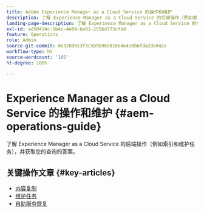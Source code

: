 ```yaml
---
title: Adobe Experience Manager as a Cloud Service 的操作和维护
description: 了解 Experience Manager as a Cloud Service 的后端操作（例如索引和维护任务），并获取您的查询的答案。
landing-page-description: 了解 Experience Manager as a Cloud Service 的后端操作（例如索引和维护任务），并获取您的查询的答案。
exl-id: ad50434c-1b4c-4e04-be91-2556d773cfbd
feature: Operations
role: Admin
source-git-commit: 0e328d013f3c5b9b965010e4e410b6fda2de042e
workflow-type: ht
source-wordcount: '105'
ht-degree: 100%

---
```



# Experience Manager as a Cloud Service 的操作和维护 {#aem-operations-guide}

了解 Experience Manager as a Cloud Service 的后端操作（例如索引和维护任务），并获取您的查询的答案。

## 关键操作文章 {#key-articles}

* [内容复制](replication.md)
* [维护任务](maintenance.md)
* [自助服务恢复](restore.md)
